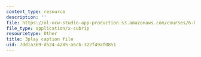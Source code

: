 ```yaml
---
content_type: resource
description: ''
file: https://ol-ocw-studio-app-production.s3.amazonaws.com/courses/6-849-geometric-folding-algorithms-linkages-origami-polyhedra-fall-2012/7dd1a369d5244285a6cb322f49af0851_yvatNaV6Bog.srt
file_type: application/x-subrip
resourcetype: Other
title: 3play caption file
uid: 7dd1a369-d524-4285-a6cb-322f49af0851
---
```

